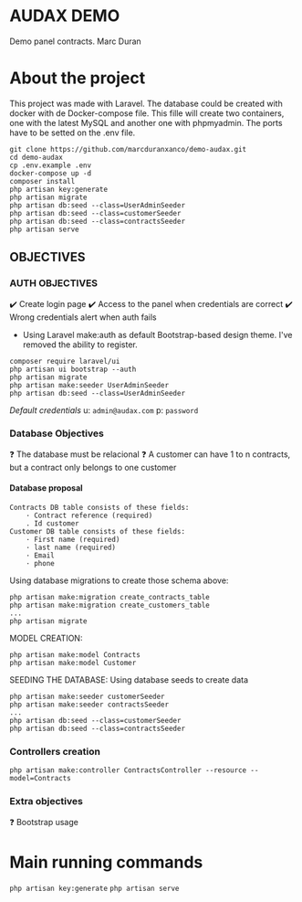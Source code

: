# AUDAX DEMO
Demo panel contracts.
Marc Duran


# About the project

This project was made with Laravel. The database could be created with docker with de Docker-compose file. This fille will create two containers, one with the latest MySQL and another one with phpmyadmin. The ports have to be setted on the .env file. 

```
git clone https://github.com/marcduranxanco/demo-audax.git
cd demo-audax
cp .env.example .env
docker-compose up -d
composer install
php artisan key:generate
php artisan migrate
php artisan db:seed --class=UserAdminSeeder
php artisan db:seed --class=customerSeeder
php artisan db:seed --class=contractsSeeder
php artisan serve
```

## OBJECTIVES

### AUTH OBJECTIVES
:heavy_check_mark: Create login page
:heavy_check_mark: Access to the panel when credentials are correct
:heavy_check_mark: Wrong credentials alert when auth fails

- Using Laravel make:auth as default Bootstrap-based design theme. I've removed the ability to register.

```
composer require laravel/ui
php artisan ui bootstrap --auth
php artisan migrate
php artisan make:seeder UserAdminSeeder
php artisan db:seed --class=UserAdminSeeder
```
_Default credentials_
u: `admin@audax.com`
p: `password`

### Database Objectives
:question: The database must be relacional
:question: A customer can have 1 to n contracts, but a contract only belongs to one customer

#### Database proposal
```
Contracts DB table consists of these fields:
    · Contract reference (required)
    . Id customer 
Customer DB table consists of these fields:
    · First name (required)
    · last name (required)
    · Email
    · phone
```

Using database migrations to create those schema above:
```
php artisan make:migration create_contracts_table
php artisan make:migration create_customers_table
...
php artisan migrate
```
MODEL CREATION:
```
php artisan make:model Contracts
php artisan make:model Customer
```
SEEDING THE DATABASE:
Using database seeds to create data
```
php artisan make:seeder customerSeeder
php artisan make:seeder contractsSeeder
...
php artisan db:seed --class=customerSeeder
php artisan db:seed --class=contractsSeeder
```

### Controllers creation
```
php artisan make:controller ContractsController --resource --model=Contracts
```

### Extra objectives
:question: Bootstrap usage

# Main running commands

`php artisan key:generate`
`php artisan serve`
